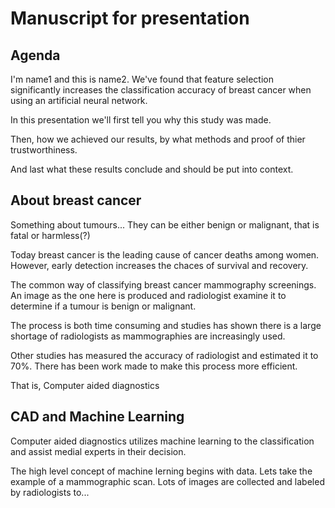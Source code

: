 # Manuscript for presentation

## Agenda

I'm name1 and this is name2. We've found that feature selection significantly increases the classification accuracy of breast cancer when using an artificial neural network.

In this presentation we'll first tell you why this study was made.

Then, how we achieved our results, by what methods and proof of thier trustworthiness.

And last what these results conclude and should be put into context.

## About breast cancer

Something about tumours... They can be either benign or malignant, that is fatal or harmless(?)

Today breast cancer is the leading cause of cancer deaths among women. However, early detection increases the chaces of survival and recovery.

The common way of classifying breast cancer mammography screenings. An image as the one here is produced and radiologist examine it to determine if a tumour is benign or malignant.

The process is both time consuming and studies has shown there is a large shortage of radiologists as mammographies are increasingly used.

Other studies has measured the accuracy of radiologist and estimated it to 70%. There has been work made to make this process more efficient.

That is, Computer aided diagnostics


## CAD and Machine Learning

Computer aided diagnostics utilizes machine learning to the classification and assist medial experts in their decision.

The high level concept of machine lerning begins with data. Lets take the example of a mammographic scan. Lots of images are collected and labeled by radiologists to...





